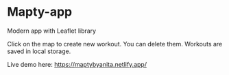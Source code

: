 # Mapty-app
 Modern app with Leaflet library

Click on the map to create new workout. You can delete them. Workouts are saved in local storage.

Live demo here: https://maptybyanita.netlify.app/
